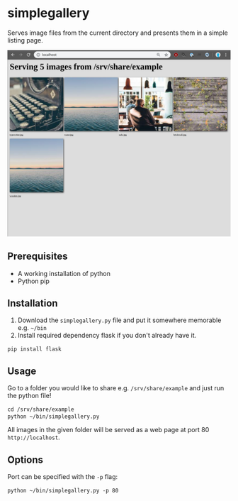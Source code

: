 # simplegallery

Serves image files from the current directory and presents them in a simple listing page.

![example](https://raw.githubusercontent.com/johantiden/simplegallery/master/readme/example.jpg)

## Prerequisites
* A working installation of python
* Python pip

## Installation
1. Download the `simplegallery.py` file and put it somewhere memorable e.g. `~/bin`
2. Install required dependency flask if you don't already have it.
```
pip install flask
```

## Usage
Go to a folder you would like to share e.g. `/srv/share/example` and just run the python file!
```
cd /srv/share/example
python ~/bin/simplegallery.py
```
All images in the given folder will be served as a web page at port 80 `http://localhost`.

## Options
Port can be specified with the `-p` flag:
```
python ~/bin/simplegallery.py -p 80
```

